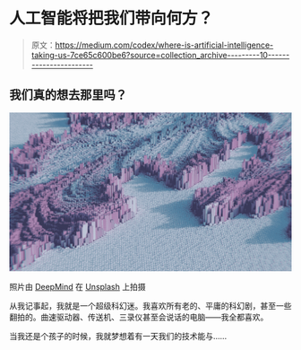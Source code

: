 # 人工智能将把我们带向何方？

> 原文：<https://medium.com/codex/where-is-artificial-intelligence-taking-us-7ce65c600be6?source=collection_archive---------10----------------------->

## 我们真的想去那里吗？

![](img/a771e9c154fbffcb6f0a8defbfc7e1f0.png)

照片由 [DeepMind](https://unsplash.com/@deepmind?utm_source=medium&utm_medium=referral) 在 [Unsplash](https://unsplash.com?utm_source=medium&utm_medium=referral) 上拍摄

从我记事起，我就是一个超级科幻迷。我喜欢所有老的、平庸的科幻剧，甚至一些翻拍的。曲速驱动器、传送机、三录仪甚至会说话的电脑——我全都喜欢。

当我还是个孩子的时候，我就梦想着有一天我们的技术能与……